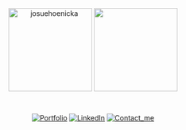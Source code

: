  <div align="center">
 
 <!--  

<h2 align="center">Hi everyone. I'm Josue Hoenicka👋</h2>

<h3 align="center">I'm a Christian programmer who enjoys learning more daily about web development, software development, cybersecurity, and other programming fields to help people💗</h3>
 
&nbsp;
 

<h3 align="justify">Currently, I'm deepening my knowledge of web development with JavaScript, TypeScript, and their libraries/frameworks. Also, I'm taking my first steps into cybersecurity🚀</h3> 
-->
 

 
 <img align="center" src="https://github-readme-stats.vercel.app/api?username=josuehoenicka&show_icons=true&theme=dark&title_color=ffffff&text_color=ffffff&hide_border=true&locale=en" alt="josuehoenicka" style="height: 12em;"/>
<img align="center" src="https://github-readme-stats.vercel.app/api/top-langs/?username=josuehoenicka&langs_count=3&theme=dark&hide_border=true&hide=html,scss,css,ruby,java,racket,sass" style="height: 12em;"/> 
 
&nbsp;
 
[![Portfolio](https://img.shields.io/badge/Portfolio-151515?style=for-the-badge&logo=google&logoColor=ffffff)](https://hackenicka.firebaseapp.com/)
[![LinkedIn](https://img.shields.io/badge/LinkedIn-151515?style=for-the-badge&logo=linkedin&logoColor=ffffff)](https://www.linkedin.com/in/josuehoenicka/)
[![Contact_me](https://img.shields.io/badge/Contact_me-151515?style=for-the-badge&logo=gmail&logoColor=ffffff)](https://mail.google.com/mail/?view=cm&fs=1&to=josuee.vzla%40gmail.com)
  
</div>







  

  




